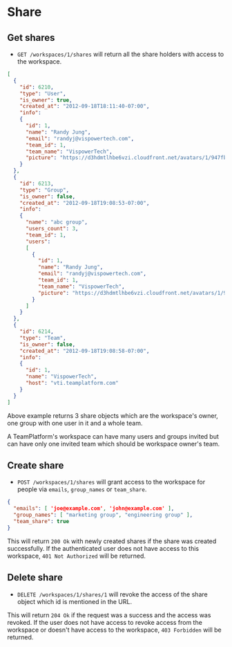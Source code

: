 Share
========

Get shares
------------

* `GET /workspaces/1/shares` will return all the share holders with access to the workspace.

```json
[
  {
    "id": 6210,
    "type": "User",
    "is_owner": true,
    "created_at": "2012-09-18T18:11:40-07:00",
    "info":
    {
      "id": 1,
      "name": "Randy Jung",
      "email": "randyj@vispowertech.com",
      "team_id": 1,
      "team_name": "VispowerTech",
      "picture": "https://d3hdmtlhbe6vzi.cloudfront.net/avatars/1/947fbb3731d5e7b765a3c594be4c47ed.png"
    }
  },
  {
    "id": 6213,
    "type": "Group",
    "is_owner": false,
    "created_at": "2012-09-18T19:08:53-07:00",
    "info":
    {
      "name": "abc group",
      "users_count": 3,
      "team_id": 1,
      "users":
      [
        {
          "id": 1,
          "name": "Randy Jung",
          "email": "randyj@vispowertech.com",
          "team_id": 1,
          "team_name": "VispowerTech",
          "picture": "https://d3hdmtlhbe6vzi.cloudfront.net/avatars/1/947fbb3731d5e7b765a3c594be4c47ed.png"
        }
      ]
    }
  },
  {
    "id": 6214,
    "type": "Team",
    "is_owner": false,
    "created_at": "2012-09-18T19:08:58-07:00",
    "info":
    {
      "id": 1,
      "name": "VispowerTech",
      "host": "vti.teamplatform.com"
    }
  }
]
```

Above example returns 3 share objects which are the workspace's owner, one group with one user in it and a whole team.

A TeamPlatform's workspace can have many users and groups invited but can have only one invited team which should be workspace owner's team.

Create share
------------

* `POST /workspaces/1/shares` will grant access to the workspace for people via `emails`, `group_names` or `team_share`.

```json
{
  "emails": [ 'joe@example.com', 'john@example.com' ],
  "group_names": [ "marketing group", "engineering group" ],
  "team_share": true
}
```

This will return `200 Ok` with newly created shares if the share was created successfully. If the authenticated user does not have access to this workspace, `401 Not Authorized` will be returned.


Delete share
-------------

* `DELETE /workspaces/1/shares/1` will revoke the access of the share object which id is mentioned in the URL.

This will return `204 Ok` if the request was a success and the access was revoked. If the user does not have access to revoke access from the workspace or doesn't have access to the workspace, `403 Forbidden` will be returned.